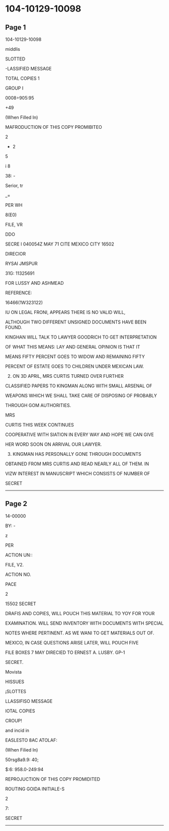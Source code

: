 # 104-10129-10098

## Page 1

104-10129-10098

middlis

SLOTTED

-LASSIFIED MESSAGE

TOTAL COPIES 1

GROUP I

0008÷905:95

+49

(When Filled In)

MAFRODUCTION OF THIS COPY PROMIBITEO

2

- 2

5

i 8

38: -

Serior, tr

_=

PER WH

8(E0)

FILE, VR

DDO

SECRE I 040054Z MAY 71 CITE MEXICO CITY 16502

DIRECIOR

RYSAI JMSPUR

31G: 11325691

FOR LUSSY AND ASHMEAD

REFERENCE:

16466(1W323122)

IU ON LEGAL FRONI, APPEARS THERE IS NO VALID WILL,

ALTHOUGH TWO DIFFERENT UNSIGNED DOCUMENTS HAVE BEEN FOUND.

KINGHAN WILL TALK TO LAWYER GOODRICH TO GET INTERPRETATION

OF WHAT THIS MEANS: LAY AND GENERAL OPINION IS THAT IT

MEANS FIFTY PERCENT GOES TO WIDOW AND REMAINING FIFTY

PERCENT OF ESTATE GOES TO CHILDREN UNDER MEXICAN LAW.

2. ON 3D APRIL, MRS CURTIS TURNED OVER FURTHER

CLASSIFIED PAPERS TO KINGMAN ALONG WITH SMALL ARSENAL OF

WEAPONS WHICH WE SHALL TAKE CARE OF DISPOSING OF PROBABLY

THROUGH GOM AUTHORITIES.

MRS

CURTIS THIS WEEK CONTINUES

COOPERATIVE WITH SIATION IN EVERY WAY AND HOPE WE CAN GIVE

HER WORD SOON ON ARRIVAL OUR LAWYER.

3. KINGMAN HAS PERSONALLY GONE THROUGH DOCUMENTS

OBTAINED FROM MRS CURTIS AND READ NEARLY ALL OF THEM. IN

VIZW INTEREST IN MANUSCRIPT WHICH CONSISTS OF NUMBER OF

SECRET

---

## Page 2

14-00000

BY: -

z

PER

ACTION UN::

FILE, V2.

ACTION NO.

PACE

2

15502 SECRET

DRAFIS AND COPIES, WILL POUCH THIS MATERIAL TO YOY FOR YOUR

EXAMINATION. WILL SEND INVENTORY WITH DOCUMENTS WITH SPECIAL

NOTES WHERE PERTINENT. AS WE WANI TO GET MATERIALS OUT OF.

MEXICO, IN CASE QUESTIONS ARISE LATER, WILL POUCH FIVE

FILE BOXES 7 MAY DIRECIED TO ERNEST A. LUSBY. GP-1

SECRET.

Movista

HISSUES

¡SLOTTES

LLASSIFISO MESSAGE

IOTAL COPIES

CROUP!

and incid in

EASLESTO 8AC ATOLAF:

(When Filied In)

50rsg8a9.9: 40;

$:6: 958.0-249:94

REPROJUCTION OF THIS COPY PROMIDITED

ROUTING GOIDA INITIALE-S

2

7:

SECRET

---

